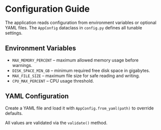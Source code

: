 # Configuration Guide

The application reads configuration from environment variables or optional YAML files.
The `AppConfig` dataclass in `config.py` defines all tunable settings.

## Environment Variables
- `MAX_MEMORY_PERCENT` – maximum allowed memory usage before warnings.
- `DISK_SPACE_MIN_GB` – minimum required free disk space in gigabytes.
- `MAX_FILE_SIZE` – maximum file size for safe reading and writing.
- `CPU_MAX_PERCENT` – CPU usage threshold.

## YAML Configuration
Create a YAML file and load it with `AppConfig.from_yaml(path)` to override defaults.

All values are validated via the `validate()` method.
